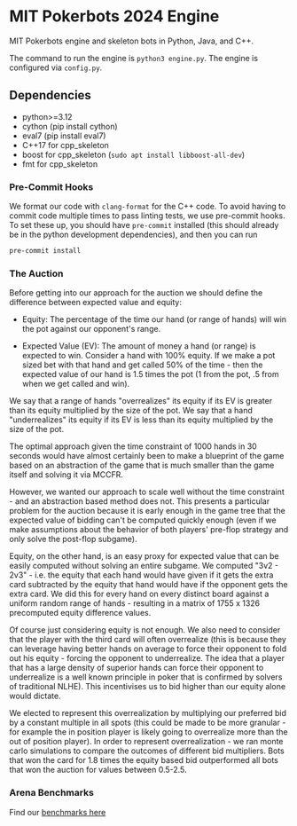 # MIT Pokerbots 2024 Engine
MIT Pokerbots engine and skeleton bots in Python, Java, and C++.

The command to run the engine is `python3 engine.py`. The engine is configured via `config.py`.

## Dependencies
 - python>=3.12
 - cython (pip install cython)
 - eval7 (pip install eval7)
 - C++17 for cpp_skeleton
 - boost for cpp_skeleton (`sudo apt install libboost-all-dev`)
 - fmt for cpp_skeleton

### Pre-Commit Hooks

We format our code with `clang-format` for the C++ code. To avoid having to commit code multiple times
to pass linting tests, we use pre-commit hooks. To set these up, you should have `pre-commit` installed (this should already be in the python development dependencies), and then you can run

```bash
pre-commit install
```


### The Auction

Before getting into our approach for the auction we should define the difference between expected value and equity:

- Equity: The percentage of the time our hand (or range of hands) will win the pot against our opponent's range. 

- Expected Value (EV): The amount of money a hand (or range) is expected to win. Consider a hand with 100% equity. If we make a pot sized bet with that hand and get called 50% of the time - then the expected value of our hand is 1.5 times the pot (1 from the pot, .5 from when we get called and win). 

We say that a range of hands "overrealizes" its equity if its EV is greater than its equity multiplied by the size of the pot. We say that a hand "underrealizes" its equity if its EV is less than its equity multiplied by the size of the pot.

The optimal approach given the time constraint of 1000 hands in 30 seconds would have almost certainly been to make a blueprint of the game based on an abstraction of the game that is much smaller than the game itself and solving it via MCCFR. 

However, we wanted our approach to scale well without the time constraint - and an abstraction based method does not. This presents a particular problem for the auction because it is early enough in the game tree that the expected value of bidding can't be computed quickly enough (even if we make assumptions about the behavior of both players' pre-flop strategy and only solve the post-flop subgame).

Equity, on the other hand, is an easy proxy for expected value that can be easily computed without solving an entire subgame. We computed "3v2 - 2v3" - i.e. the equity that each hand would have given if it gets the extra card subtracted by the equity that hand would have if the opponent gets the extra card. We did this for every hand on every distinct board against a uniform random range of hands - resulting in a matrix of 1755 x 1326 precomputed equity difference values. 

Of course just considering equity is not enough. We also need to consider that the player with the third card will often overrealize (this is because they can leverage having better hands on average to force their opponent to fold out his equity - forcing the opponent to underrealize. The idea that a player that has a large density of superior hands can force their opponent to underrealize is a well known principle in poker that is confirmed by solvers of traditional NLHE). This incentivises us to bid higher than our equity alone would dictate.

We elected to represent this overrealization by multiplying our preferred bid by a constant multiple in all spots (this could be made to be more granular - for example the in position player is likely going to overrealize more than the out of position player). In order to represent overrealization - we ran monte carlo simulations to compare the outcomes of different bid multipliers. Bots that won the card for 1.8 times the equity based bid outperformed all bots that won the auction for values between 0.5-2.5. 

### Arena Benchmarks

Find our [benchmarks here](https://github.com/ruse-ai/mitpokerbots-2024/tree/gh-pages)
